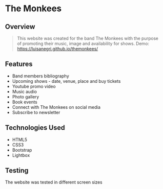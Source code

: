 # The Monkees

## Overview

>This website was created for the band The Monkees with the purpose of promoting their music, image and availability for shows.
>Demo: https://luisanegri.github.io/themonkees/

## Features

* Band members bibliography 
* Upcoming shows - date, venue, place and buy tickets
* Youtube promo video
* Music audio
* Photo gallery
* Book events
* Connect with The Monkees on social media
* Subscribe to newsletter

## Technologies Used

* HTML5
* CSS3
* Bootstrap
* Lightbox

## Testing

The website was tested in different screen sizes



